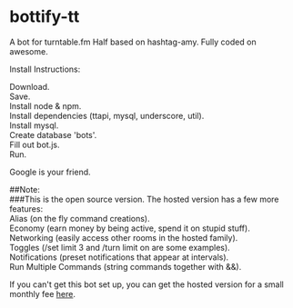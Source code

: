 bottify-tt
==========

A bot for turntable.fm Half based on hashtag-amy. Fully coded on awesome.

Install Instructions:

Download.  
Save.  
Install node & npm.  
Install dependencies (ttapi, mysql, underscore, util).  
Install mysql.  
Create database 'bots'.  
Fill out bot.js.  
Run.  

Google is your friend.


##Note:  
###This is the open source version. The hosted version has a few more features:  
Alias (on the fly command creations).  
Economy (earn money by being active, spend it on stupid stuff).  
Networking (easily access other rooms in the hosted family).  
Toggles (/set limit 3 and /turn limit on are some examples).  
Notifications (preset notifications that appear at intervals).  
Run Multiple Commands (string commands together with &&).  

If you can't get this bot set up, you can get the hosted version for a small monthly fee [here](http://yayramen.com/bots).